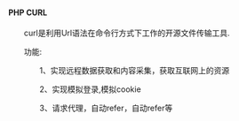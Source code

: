 #### PHP CURL 

&emsp;&emsp;curl是利用Url语法在命令行方式下工作的开源文件传输工具.

&emsp;&emsp;功能:

&emsp;&emsp;&emsp;&emsp;1、实现远程数据获取和内容采集，获取互联网上的资源

&emsp;&emsp;&emsp;&emsp;2、实现模拟登录,模拟cookie

&emsp;&emsp;&emsp;&emsp;3、请求代理，自动refer，自动refer等

